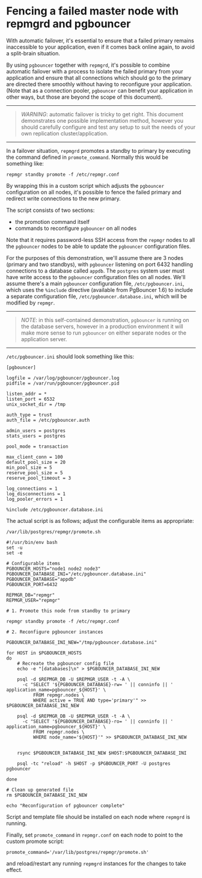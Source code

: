 Fencing a failed master node with repmgrd and pgbouncer
=======================================================

With automatic failover, it's essential to ensure that a failed primary
remains inaccessible to your application, even if it comes back online
again, to avoid a split-brain situation.

By using `pgbouncer` together with `repmgrd`, it's possible to combine
automatic failover with a process to isolate the failed primary from
your application and ensure that all connections which should go to
the primary are directed there smoothly without having to reconfigure
your application. (Note that as a connection pooler, `pgbouncer` can
benefit your application in other ways, but those are beyond the scope
of this document).

* * *

> *WARNING*: automatic failover is tricky to get right. This document
> demonstrates one possible implementation method, however you should
> carefully configure and test any setup to suit the needs of your own
> replication cluster/application.

* * *

In a failover situation, `repmgrd` promotes a standby to primary by executing
the command defined in `promote_command`. Normally this would be something like:

    repmgr standby promote -f /etc/repmgr.conf

By wrapping this in a custom script which adjusts the `pgbouncer` configuration
on all nodes, it's possible to fence the failed primary and redirect write
connections to the new primary.

The script consists of two sections:

* the promotion command itself
* commands to reconfigure `pgbouncer` on all nodes

Note that it requires password-less SSH access from the `repmgr` nodes
to all the `pgbouncer` nodes to be able to update the `pgbouncer`
configuration files.

For the purposes of this demonstration, we'll assume there are 3 nodes (primary
and two standbys), with `pgbouncer` listening on port 6432 handling connections
to a database called `appdb`.  The `postgres` system user must have write
access to the `pgbouncer` configuration files on all nodes. We'll assume
there's a main `pgbouncer` configuration file, `/etc/pgbouncer.ini`, which uses
the `%include` directive (available from PgBouncer 1.6) to include a separate
configuration file, `/etc/pgbouncer.database.ini`, which will be modified by
`repmgr`.

* * *

> *NOTE*: in this self-contained demonstration, `pgbouncer` is running on the
> database servers, however in a production environment it will make more
> sense to run `pgbouncer` on either separate nodes or the application server.

* * *

`/etc/pgbouncer.ini` should look something like this:

    [pgbouncer]

    logfile = /var/log/pgbouncer/pgbouncer.log
    pidfile = /var/run/pgbouncer/pgbouncer.pid

    listen_addr = *
    listen_port = 6532
    unix_socket_dir = /tmp

    auth_type = trust
    auth_file = /etc/pgbouncer.auth

    admin_users = postgres
    stats_users = postgres

    pool_mode = transaction

    max_client_conn = 100
    default_pool_size = 20
    min_pool_size = 5
    reserve_pool_size = 5
    reserve_pool_timeout = 3

    log_connections = 1
    log_disconnections = 1
    log_pooler_errors = 1

    %include /etc/pgbouncer.database.ini

The actual script is as follows; adjust the configurable items as appropriate:

`/var/lib/postgres/repmgr/promote.sh`


    #!/usr/bin/env bash
    set -u
    set -e

    # Configurable items
    PGBOUNCER_HOSTS="node1 node2 node3"
    PGBOUNCER_DATABASE_INI="/etc/pgbouncer.database.ini"
    PGBOUNCER_DATABASE="appdb"
    PGBOUNCER_PORT=6432

    REPMGR_DB="repmgr"
    REPMGR_USER="repmgr"

    # 1. Promote this node from standby to primary

    repmgr standby promote -f /etc/repmgr.conf

    # 2. Reconfigure pgbouncer instances

    PGBOUNCER_DATABASE_INI_NEW="/tmp/pgbouncer.database.ini"

    for HOST in $PGBOUNCER_HOSTS
    do
        # Recreate the pgbouncer config file
        echo -e "[databases]\n" > $PGBOUNCER_DATABASE_INI_NEW

        psql -d $REPMGR_DB -U $REPMGR_USER -t -A \
          -c "SELECT '${PGBOUNCER_DATABASE}-rw= ' || conninfo || ' application_name=pgbouncer_${HOST}' \
              FROM repmgr.nodes \
              WHERE active = TRUE AND type='primary'" >> $PGBOUNCER_DATABASE_INI_NEW

        psql -d $REPMGR_DB -U $REPMGR_USER -t -A \
          -c "SELECT '${PGBOUNCER_DATABASE}-ro= ' || conninfo || ' application_name=pgbouncer_${HOST}' \
              FROM repmgr.nodes \
              WHERE node_name='${HOST}'" >> $PGBOUNCER_DATABASE_INI_NEW


        rsync $PGBOUNCER_DATABASE_INI_NEW $HOST:$PGBOUNCER_DATABASE_INI

        psql -tc "reload" -h $HOST -p $PGBOUNCER_PORT -U postgres pgbouncer

    done

    # Clean up generated file
    rm $PGBOUNCER_DATABASE_INI_NEW

    echo "Reconfiguration of pgbouncer complete"

Script and template file should be installed on each node where `repmgrd` is running.

Finally, set `promote_command` in `repmgr.conf` on each node to
point to the custom promote script:

    promote_command='/var/lib/postgres/repmgr/promote.sh'

and reload/restart any running `repmgrd` instances for the changes to take
effect.
